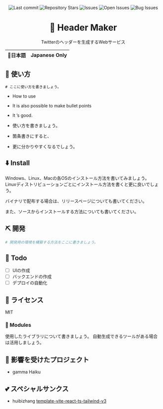 <div align="center">

![Last commit](https://img.shields.io/github/last-commit/Comamoca/baserepo?style=flat-square)
![Repository Stars](https://img.shields.io/github/stars/Comamoca/baserepo?style=flat-square)
![Issues](https://img.shields.io/github/issues/Comamoca/baserepo?style=flat-square)
![Open Issues](https://img.shields.io/github/issues-raw/Comamoca/baserepo?style=flat-square)
![Bug Issues](https://img.shields.io/github/issues/Comamoca/baserepo/bug?style=flat-square)

# 🦊 Header Maker

Twitterのヘッダーを生成するWebサービス

</div>

<table>
  <thead>
    <tr>
      <th style="text-align:center">🍡日本語</th>
      <th style="text-align:center">Japanese Only</a></th>
    </tr>
  </thead>
</table>

<div align="center">

</div>

## 🚀 使い方

```
# ここに使い方を書きましょう。
```
- How to use
- It is also possible to make bullet points
- It ’s good.

- 使い方を書きましょう。
- 箇条書きにすると、
- 更に分かりやすくなるでしょう。

## ⬇️  Install

Windows、Linux、Macの各OSのインストール方法を書いてみましょう。
Linuxディストリビューションごとにインストール方法を書くと更に良いでしょう。

バイナリで配布する場合は、リリースページについても書いてください。

また、ソースからインストールする方法についても書いてください。

## ⛏️   開発

```sh
# 開発用の環境を構築する方法をここに書きましょう。
```
## 📝 Todo

- [ ] UIの作成
- [ ] バックエンドの作成
- [ ] デプロイの自動化

## 📜 ライセンス

MIT

### 🧩 Modules

使用したライブラリについて書きましょう。
自動生成できるツールがある場合は活用しましょう。

## 👏 影響を受けたプロジェクト

- gamma
Haiku

## 💕 スペシャルサンクス

- huibizhang
[template-vite-react-ts-tailwind-v3](https://github.com/huibizhang/template-vite-react-ts-tailwind-v3)
